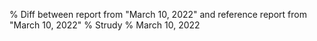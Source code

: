 % Diff between report from "March 10, 2022" and reference report from "March 10, 2022"
% Strudy
% March 10, 2022


